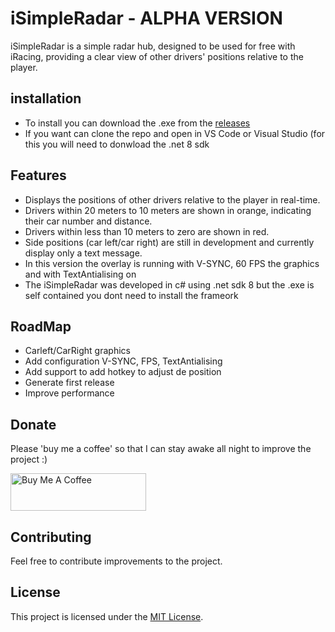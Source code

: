 # iSimpleRadar - ALPHA VERSION

iSimpleRadar is a simple radar hub, designed to be used for free with iRacing, providing a clear view of other drivers' positions relative to the player.
## installation
 - To install you can download the .exe from the [releases](https://github.com/marcoscavaleiro/iSimpleRadar/releases)
 - If you want can clone the repo and open in VS Code or Visual Studio (for this you will need to donwload the .net 8 sdk
## Features

- Displays the positions of other drivers relative to the player in real-time.
- Drivers within 20 meters to 10 meters are shown in orange, indicating their car number and distance.
- Drivers within less than 10 meters to zero are shown in red.
- Side positions (car left/car right) are still in development and currently display only a text message.
- In this version the overlay is running with V-SYNC, 60 FPS the graphics and with TextAntialising on
- The iSimpleRadar was developed in c# using .net sdk 8 but the .exe is self contained you dont need to install the frameork

## RoadMap
  - Carleft/CarRight graphics
  - Add configuration V-SYNC, FPS, TextAntialising 
  - Add support to add hotkey to adjust de position
  - Generate first release
  - Improve performance

## Donate
Please 'buy me a coffee' so that I can stay awake all night to improve the project :)

<a href="https://www.buymeacoffee.com/marcoscavaleiro" target="_blank"><img src="https://cdn.buymeacoffee.com/buttons/v2/default-yellow.png" alt="Buy Me A Coffee" style="height: 60px !important;width: 217px !important;" ></a>
## Contributing

Feel free to contribute improvements to the project. 

## License

This project is licensed under the [MIT License](https://raw.githubusercontent.com/marcoscavaleiro/iSimpleRadar/master/LICENSE.txt?token=GHSAT0AAAAAACOREQOWJVTN7UIZEGLVU466ZQ2FFGQ).
